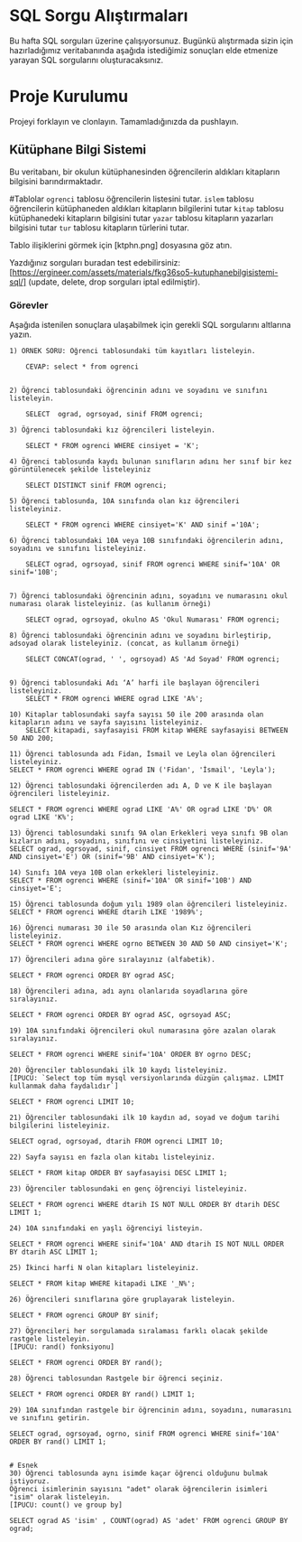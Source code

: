 # SQL Sorgu Alıştırmaları

Bu hafta SQL sorguları üzerine çalışıyorsunuz. Bugünkü alıştırmada sizin için hazırladığımız veritabanında aşağıda istediğimiz sonuçları elde etmenize yarayan SQL sorgularını oluşturacaksınız.

# Proje Kurulumu

Projeyi forklayın ve clonlayın. Tamamladığınızda da pushlayın.

## Kütüphane Bilgi Sistemi

Bu veritabanı, bir okulun kütüphanesinden öğrencilerin aldıkları kitapların bilgisini barındırmaktadır.

#Tablolar
`ogrenci` tablosu öğrencilerin listesini tutar.
`islem` tablosu öğrencilerin kütüphaneden aldıkları kitapların bilgilerini tutar
`kitap` tablosu kütüphanedeki kitapların bilgisini tutar
`yazar` tablosu kitapların yazarları bilgisini tutar
`tur` tablosu kitapların türlerini tutar.

Tablo ilişiklerini görmek için [ktphn.png] dosyasına göz atın.

Yazdığınız sorguları buradan test edebilirsiniz: [https://ergineer.com/assets/materials/fkg36so5-kutuphanebilgisistemi-sql/] (update, delete, drop sorguları iptal edilmiştir).

### Görevler

Aşağıda istenilen sonuçlara ulaşabilmek için gerekli SQL sorgularını altlarına yazın.

    1) ÖRNEK SORU: Öğrenci tablosundaki tüm kayıtları listeleyin.

    	CEVAP: select * from ogrenci


    2) Öğrenci tablosundaki öğrencinin adını ve soyadını ve sınıfını listeleyin.

     	SELECT  ograd, ogrsoyad, sinif FROM ogrenci;

    3) Öğrenci tablosundaki kız öğrencileri listeleyin.

    	SELECT * FROM ogrenci WHERE cinsiyet = 'K';

    4) Öğrenci tablosunda kaydı bulunan sınıfların adını her sınıf bir kez görüntülenecek şekilde listeleyiniz

    	SELECT DISTINCT sinif FROM ogrenci;

    5) Öğrenci tablosunda, 10A sınıfında olan kız öğrencileri listeleyiniz.

    	SELECT * FROM ogrenci WHERE cinsiyet='K' AND sinif ='10A';

    6) Öğrenci tablosundaki 10A veya 10B sınıfındaki öğrencilerin adını, soyadını ve sınıfını listeleyiniz.

    	SELECT ograd, ogrsoyad, sinif FROM ogrenci WHERE sinif='10A' OR sinif='10B';


    7) Öğrenci tablosundaki öğrencinin adını, soyadını ve numarasını okul numarası olarak listeleyiniz. (as kullanım örneği)

    	SELECT ograd, ogrsoyad, okulno AS 'Okul Numarası' FROM ogrenci;

    8) Öğrenci tablosundaki öğrencinin adını ve soyadını birleştirip, adsoyad olarak listeleyiniz. (concat, as kullanım örneği)

    	SELECT CONCAT(ograd, ' ', ogrsoyad) AS 'Ad Soyad' FROM ogrenci;


    9) Öğrenci tablosundaki Adı ‘A’ harfi ile başlayan öğrencileri listeleyiniz.
    	SELECT * FROM ogrenci WHERE ograd LIKE 'A%';

    10) Kitaplar tablosundaki sayfa sayısı 50 ile 200 arasında olan kitapların adını ve sayfa sayısını listeleyiniz.
    	SELECT kitapadi, sayfasayisi FROM kitap WHERE sayfasayisi BETWEEN 50 AND 200;

    11) Öğrenci tablosunda adı Fidan, İsmail ve Leyla olan öğrencileri listeleyiniz.
    SELECT * FROM ogrenci WHERE ograd IN ('Fidan', 'İsmail', 'Leyla');

    12) Öğrenci tablosundaki öğrencilerden adı A, D ve K ile başlayan öğrencileri listeleyiniz.

    SELECT * FROM ogrenci WHERE ograd LIKE 'A%' OR ograd LIKE 'D%' OR ograd LIKE 'K%';

    13) Öğrenci tablosundaki sınıfı 9A olan Erkekleri veya sınıfı 9B olan kızların adını, soyadını, sınıfını ve cinsiyetini listeleyiniz.
    SELECT ograd, ogrsoyad, sinif, cinsiyet FROM ogrenci WHERE (sinif='9A' AND cinsiyet='E') OR (sinif='9B' AND cinsiyet='K');

    14) Sınıfı 10A veya 10B olan erkekleri listeleyiniz.
    SELECT * FROM ogrenci WHERE (sinif='10A' OR sinif='10B') AND cinsiyet='E';

    15) Öğrenci tablosunda doğum yılı 1989 olan öğrencileri listeleyiniz.
    SELECT * FROM ogrenci WHERE dtarih LIKE '1989%';

    16) Öğrenci numarası 30 ile 50 arasında olan Kız öğrencileri listeleyiniz.
    SELECT * FROM ogrenci WHERE ogrno BETWEEN 30 AND 50 AND cinsiyet='K';

    17) Öğrencileri adına göre sıralayınız (alfabetik).

    SELECT * FROM ogrenci ORDER BY ograd ASC;

    18) Öğrencileri adına, adı aynı olanlarıda soyadlarına göre sıralayınız.

    SELECT * FROM ogrenci ORDER BY ograd ASC, ogrsoyad ASC;

    19) 10A sınıfındaki öğrencileri okul numarasına göre azalan olarak sıralayınız.

    SELECT * FROM ogrenci WHERE sinif='10A' ORDER BY ogrno DESC;

    20) Öğrenciler tablosundaki ilk 10 kaydı listeleyiniz.
    [İPUCU: `Select top tüm mysql versiyonlarında düzgün çalışmaz. LİMİT kullanmak daha faydalıdır`]

    SELECT * FROM ogrenci LIMIT 10;

    21) Öğrenciler tablosundaki ilk 10 kaydın ad, soyad ve doğum tarihi bilgilerini listeleyiniz.

    SELECT ograd, ogrsoyad, dtarih FROM ogrenci LIMIT 10;

    22) Sayfa sayısı en fazla olan kitabı listeleyiniz.

    SELECT * FROM kitap ORDER BY sayfasayisi DESC LIMIT 1;

    23) Öğrenciler tablosundaki en genç öğrenciyi listeleyiniz.

    SELECT * FROM ogrenci WHERE dtarih IS NOT NULL ORDER BY dtarih DESC LIMIT 1;

    24) 10A sınıfındaki en yaşlı öğrenciyi listeyin.

    SELECT * FROM ogrenci WHERE sinif='10A' AND dtarih IS NOT NULL ORDER BY dtarih ASC LIMIT 1;

    25) İkinci harfi N olan kitapları listeleyiniz.

    SELECT * FROM kitap WHERE kitapadi LIKE '_N%';

    26) Öğrencileri sınıflarına göre gruplayarak listeleyin.

    SELECT * FROM ogrenci GROUP BY sinif;

    27) Öğrencileri her sorgulamada sıralaması farklı olacak şekilde rastgele listeleyin.
    [İPUCU: rand() fonksiyonu]

    SELECT * FROM ogrenci ORDER BY rand();

    28) Öğrenci tablosundan Rastgele bir öğrenci seçiniz.

    SELECT * FROM ogrenci ORDER BY rand() LIMIT 1;

    29) 10A sınıfından rastgele bir öğrencinin adını, soyadını, numarasını ve sınıfını getirin.

    SELECT ograd, ogrsoyad, ogrno, sinif FROM ogrenci WHERE sinif='10A' ORDER BY rand() LIMIT 1;


    # Esnek
    30) Öğrenci tablosunda aynı isimde kaçar öğrenci olduğunu bulmak istiyoruz.
    Öğrenci isimlerinin sayısını "adet" olarak öğrencilerin isimleri "isim" olarak listeleyin.
    [İPUCU: count() ve group by]

    SELECT ograd AS 'isim' , COUNT(ograd) AS 'adet' FROM ogrenci GROUP BY ograd;
